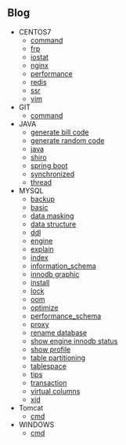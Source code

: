 ## Blog
* CENTOS7
  - [command](blog/centos7/command.md)
  - [frp](blog/centos7/frp.md)
  - [iostat](blog/centos7/iostat.md)
  - [nginx](blog/centos7/nginx.md)
  - [performance](blog/centos7/performance.md)
  - [redis](blog/centos7/redis.md)
  - [ssr](blog/centos7/ssr.md)
  - [vim](blog/centos7/vim.md)
* GIT
  - [command](blog/git/command.md)
* JAVA
  - [generate bill code](blog/java/generate%20bill%20code.md)
  - [generate random code](blog/java/generate%20random%20code.md)
  - [java](blog/java/java.md)
  - [shiro](blog/java/shiro.md)
  - [spring boot](blog/java/spring%20boot.md)
  - [synchronized](blog/java/synchronized.md)
  - [thread](blog/java/thread.md)
* MYSQL
  - [backup](blog/mysql/backup.md)
  - [basic](blog/mysql/basic.md)
  - [data masking](blog/mysql/data%20masking.md)
  - [data structure](blog/mysql/data%20structure.md)
  - [ddl](blog/mysql/ddl.md)
  - [engine](blog/mysql/engine.md)
  - [explain](blog/mysql/explain.md)
  - [index](blog/mysql/index.md)
  - [information_schema](blog/mysql/information_schema.md)
  - [innodb graphic](blog/mysql/innodb%20graphic.md)
  - [install](blog/mysql/install.md)
  - [lock](blog/mysql/lock.md)
  - [oom](blog/mysql/oom.md)
  - [optimize](blog/mysql/optimize.md)
  - [performance_schema](blog/mysql/performance_schema.md)
  - [proxy](blog/mysql/proxy.md)
  - [rename database](blog/mysql/rename%20database.md)
  - [show engine innodb status](blog/mysql/show%20engine%20innodb%20status.md)
  - [show profile](blog/mysql/show%20profile.md)
  - [table partitioning](blog/mysql/table%20partitioning.md)
  - [tablespace](blog/mysql/tablespace.md)
  - [tips](blog/mysql/tips.md)
  - [transaction](blog/mysql/transaction.md)
  - [virtual columns](blog/mysql/virtual%20columns.md)
  - [xjd](blog/mysql/xjd.md)
* Tomcat
  - [cmd](blog/tomcat/tomcat.md)
* WINDOWS
  - [cmd](blog/windows/cmd.md)

